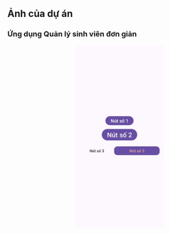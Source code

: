 ## Ảnh của dự án
### Ứng dụng Quản lý sinh viên đơn giản
<p align="center">
  <img src="images/ex2.jpg" alt="" width="200">
</p>
